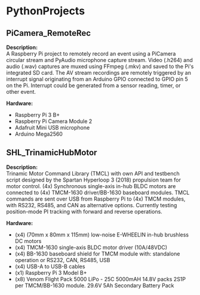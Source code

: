 # PythonProjects

## PiCamera_RemoteRec
  **Description:** \
  	A Raspberry Pi project to remotely record an event using a PiCamera circular stream and PyAudio microphone capture stream. Video (.h264) and
	audio (.wav) captures are muxed using FFmpeg (.mkv) and saved to the Pi's integrated SD card. The AV stream recordings are remotely triggered
	by an interrupt signal originating from an Arduino GPIO connected to GPIO pin 5 on the Pi. Interrupt could be generated from a sensor reading,
	timer, or other event.
  
  **Hardware:**
  - Raspberry Pi 3 B+
  - Raspberry Pi Camera Module 2
  - Adafruit Mini USB microphone
  - Arduino Mega2560
	
## SHL_TrinamicHubMotor
  **Description:** \
  Trinamic Motor Command Library (TMCL) with own API and testbench script designed by the Spartan Hyperloop 3 (2018) propulsion team for motor control.
  (4x) Synchronous single-axis in-hub BLDC motors are connected to (4x) TMCM-1630 driver/BB-1630 baseboard modules. TMCL commands are sent over USB
  from Raspberry Pi to (4x) TMCM modules, with RS232, RS485, and CAN as alternative options. Currently testing position-mode PI tracking with forward
  and reverse operations.

  **Hardware:**
  - (x4) (70mm x 80mm x 115mm) low-noise E-WHEELIN in-hub brushless DC motors
  - (x4) TMCM-1630 single-axis BLDC motor driver (10A/48VDC) 
  - (x4) BB-1630 baseboard shield for TMCM module with: 
         standalone operation or RS232, CAN, RS485, USB
  - (x4) USB-A to USB-B cables
  - (x1) Raspberry Pi 3 Model B+
  - (x8) Venom Flight Pack 5000 LiPo - 25C 5000mAH 14.8V packs 
         2S1P per TMCM/BB-1630 module. 29.6V 5Ah Secondary Battery Pack
